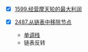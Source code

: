 - [x] [1599.经营摩天轮的最大利润](https://leetcode.cn/problems/maximum-profit-of-operating-a-centennial-wheel/)
- [x] [2487.从链表中移除节点](https://leetcode.cn/problems/add-two-integers/)

  - [单调栈](https://blog.csdn.net/qq_58035032/article/details/129581665)
  - 链表反转

